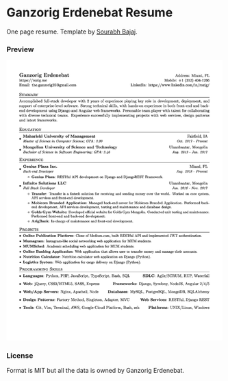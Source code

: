 Ganzorig Erdenebat Resume
=========================

One page resume. Template by [Sourabh Bajaj](https://github.com/sb2nov).

### Preview
![Resume Screenshot](/resume_preview.jpg)

### License
Format is MIT but all the data is owned by Ganzorig Erdenebat.
